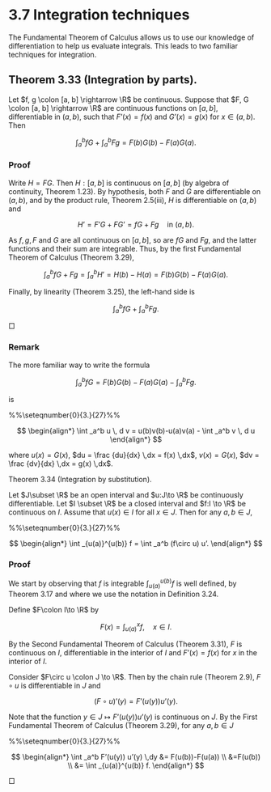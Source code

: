 # 3.7 Integration techniques

The Fundamental Theorem of Calculus allows us to use our knowledge of differentiation to help us evaluate integrals. This leads to two familiar techniques for integration.

## Theorem 3.33 (Integration by parts).

Let $f, g \colon [a, b] \rightarrow \R$ be continuous. Suppose that $F, G \colon [a, b] \rightarrow \R$ are continuous functions on $[a,b]$, differentiable in $(a,b)$, such that $F’(x)= f(x)$ and $G’(x) = g(x)$ for $x\in (a,b)$. Then

$$
\int _a^b fG + \int _a^b Fg = F(b)G(b) - F(a)G(a).
$$

### Proof

Write $H = FG$. Then $H:[a,b]$ is continuous on $[a,b]$ (by algebra of continuity, Theorem 1.23). By hypothesis, both $F$ and $G$ are differentiable on $(a, b)$, and by the product rule, Theorem 2.5(iii), $H$ is differentiable on $(a,b)$ and

$$
H’ = F’G+FG’=fG + Fg \quad \text {in }(a,b).
$$

As $f,\,g,\,F$ and $G$ are all continuous on $[a,b]$, so are $fG$ and $Fg$, and the latter functions and their sum are integrable. Thus, by the first Fundamental Theorem of Calculus (Theorem 3.29),

$$
\int _a^b fG + Fg = \int _{a}^{b} H’=H(b) - H(a) = F(b)G(b) - F(a)G(a).
$$

Finally, by linearity (Theorem 3.25), the left-hand side is

$$
\int _a^b fG + \int _a^b Fg.
$$

□

### Remark

The more familiar way to write the formula

$$
\int _a^b fG = F(b)G(b) - F(a)G(a) - \int _a^b Fg.
$$

is

%%\seteqnumber{0}{3.}{27}%%

$$
\begin{align*} \int _a^b u \, d v = u(b)v(b)-u(a)v(a) - \int _a^b v \, d u \end{align*}
$$

where $u(x) = G(x)$, $du = \frac {du}{dx} \,dx = f(x) \,dx$, $v(x) = G(x)$, $dv = \frac {dv}{dx} \,dx = g(x) \,dx$.

Theorem 3.34 (Integration by substitution).

Let $J\subset \R$ be an open interval and $u:J\to \R$ be continuously differentiable. Let $I \subset \R$ be a closed interval and $f:I \to \R$ be continuous on $I$. Assume that $u(x) \in I$ for all $x\in J$. Then for any $a,b\in J$,

%%\seteqnumber{0}{3.}{27}%%

$$
\begin{align*} \int _{u(a)}^{u(b)} f = \int _a^b (f\circ u) u’. \end{align*}
$$

### Proof

We start by observing that $f$ is integrable $\int _{u(a)}^{u(b)} f$ is well defined, by Theorem 3.17 and where we use the notation in Definition 3.24.

Define $F\colon I\to \R$ by

$$
F(x) = \int _{u(a)}^x f, \quad x \in I.
$$

By the Second Fundamental Theorem of Calculus (Theorem 3.31), $F$ is continuous on $I$, differentiable in the interior of $I$ and $F’(x) = f(x)$ for $x$ in the interior of $I$.

Consider $F\circ u \colon J \to \R$. Then by the chain rule (Theorem 2.9), $F\circ u$ is differentiable in $J$ and

$$
(F\circ u)’(y) = F’(u(y)) u’(y) .
$$

Note that the function $y \in J \mapsto F’(u(y)) u’(y)$ is continuous on $J$. By the First Fundamental Theorem of Calculus (Theorem 3.29), for any $a,b\in J$

%%\seteqnumber{0}{3.}{27}%%

$$
\begin{align*} \int _a^b F’(u(y)) u’(y) \,dy &= F(u(b))-F(u(a)) \\ &=F(u(b)) \\ &= \int _{u(a)}^{u(b)} f. \end{align*}
$$

□
